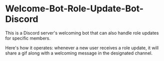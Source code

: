 # Welcome-Bot-Role-Update-Bot-Discord

This is a Discord server's welcoming bot that can also handle role updates for specific members.

Here's how it operates: whenever a new user receives a role update, it will share a gif along with a welcoming message in the designated channel.
